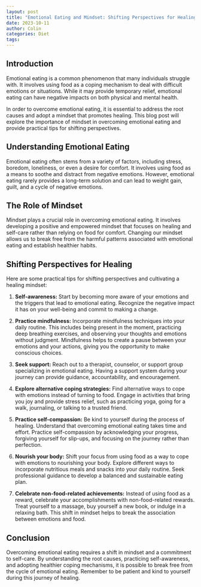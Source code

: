 ```yaml
---
layout: post
title: "Emotional Eating and Mindset: Shifting Perspectives for Healing"
date: 2023-10-11
author: Colin
categories: Diet
tags: 
---
```


## Introduction

Emotional eating is a common phenomenon that many individuals struggle with. It involves using food as a coping mechanism to deal with difficult emotions or situations. While it may provide temporary relief, emotional eating can have negative impacts on both physical and mental health.

In order to overcome emotional eating, it is essential to address the root causes and adopt a mindset that promotes healing. This blog post will explore the importance of mindset in overcoming emotional eating and provide practical tips for shifting perspectives.

## Understanding Emotional Eating

Emotional eating often stems from a variety of factors, including stress, boredom, loneliness, or even a desire for comfort. It involves using food as a means to soothe and distract from negative emotions. However, emotional eating rarely provides a long-term solution and can lead to weight gain, guilt, and a cycle of negative emotions.

## The Role of Mindset

Mindset plays a crucial role in overcoming emotional eating. It involves developing a positive and empowered mindset that focuses on healing and self-care rather than relying on food for comfort. Changing our mindset allows us to break free from the harmful patterns associated with emotional eating and establish healthier habits.

## Shifting Perspectives for Healing

Here are some practical tips for shifting perspectives and cultivating a healing mindset:

1. **Self-awareness:** Start by becoming more aware of your emotions and the triggers that lead to emotional eating. Recognize the negative impact it has on your well-being and commit to making a change.

2. **Practice mindfulness:** Incorporate mindfulness techniques into your daily routine. This includes being present in the moment, practicing deep breathing exercises, and observing your thoughts and emotions without judgment. Mindfulness helps to create a pause between your emotions and your actions, giving you the opportunity to make conscious choices.

3. **Seek support:** Reach out to a therapist, counselor, or support group specializing in emotional eating. Having a support system during your journey can provide guidance, accountability, and encouragement.

4. **Explore alternative coping strategies:** Find alternative ways to cope with emotions instead of turning to food. Engage in activities that bring you joy and provide stress relief, such as practicing yoga, going for a walk, journaling, or talking to a trusted friend.

5. **Practice self-compassion:** Be kind to yourself during the process of healing. Understand that overcoming emotional eating takes time and effort. Practice self-compassion by acknowledging your progress, forgiving yourself for slip-ups, and focusing on the journey rather than perfection.

6. **Nourish your body:** Shift your focus from using food as a way to cope with emotions to nourishing your body. Explore different ways to incorporate nutritious meals and snacks into your daily routine. Seek professional guidance to develop a balanced and sustainable eating plan.

7. **Celebrate non-food-related achievements:** Instead of using food as a reward, celebrate your accomplishments with non-food-related rewards. Treat yourself to a massage, buy yourself a new book, or indulge in a relaxing bath. This shift in mindset helps to break the association between emotions and food.

## Conclusion

Overcoming emotional eating requires a shift in mindset and a commitment to self-care. By understanding the root causes, practicing self-awareness, and adopting healthier coping mechanisms, it is possible to break free from the cycle of emotional eating. Remember to be patient and kind to yourself during this journey of healing.